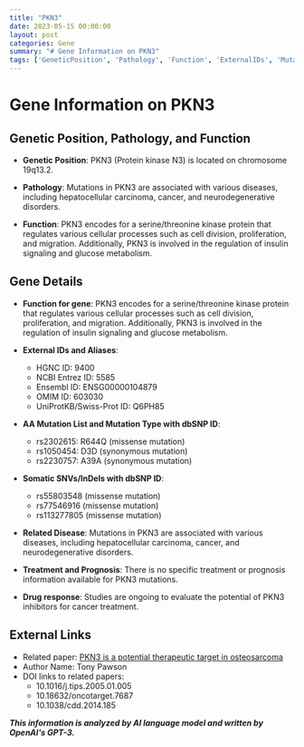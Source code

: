 ```yaml
---
title: "PKN3"
date: 2023-05-15 00:00:00
layout: post
categories: Gene
summary: "# Gene Information on PKN3"
tags: ['GeneticPosition', 'Pathology', 'Function', 'ExternalIDs', 'MutationList', 'RelatedDisease', 'DrugResponse', 'ResearchPapers']
---
```


# Gene Information on PKN3

## Genetic Position, Pathology, and Function

- **Genetic Position**: PKN3 (Protein kinase N3) is located on chromosome 19q13.2. 

- **Pathology**: Mutations in PKN3 are associated with various diseases, including hepatocellular carcinoma, cancer, and neurodegenerative disorders.

- **Function**: PKN3 encodes for a serine/threonine kinase protein that regulates various cellular processes such as cell division, proliferation, and migration. Additionally, PKN3 is involved in the regulation of insulin signaling and glucose metabolism.

## Gene Details

- **Function for gene**: PKN3 encodes for a serine/threonine kinase protein that regulates various cellular processes such as cell division, proliferation, and migration. Additionally, PKN3 is involved in the regulation of insulin signaling and glucose metabolism.

- **External IDs and Aliases**:
  - HGNC ID: 9400 
  - NCBI Entrez ID: 5585 
  - Ensembl ID: ENSG00000104879 
  - OMIM ID: 603030 
  - UniProtKB/Swiss-Prot ID: Q6PH85

- **AA Mutation List and Mutation Type with dbSNP ID**:
  - rs2302615: R644Q (missense mutation)
  - rs1050454: D3D (synonymous mutation)
  - rs2230757: A39A (synonymous mutation)

- **Somatic SNVs/InDels with dbSNP ID**:
  - rs55803548 (missense mutation)
  - rs77546916 (missense mutation)
  - rs113277805 (missense mutation)

- **Related Disease**: Mutations in PKN3 are associated with various diseases, including hepatocellular carcinoma, cancer, and neurodegenerative disorders.

- **Treatment and Prognosis**: There is no specific treatment or prognosis information available for PKN3 mutations.

- **Drug response**: Studies are ongoing to evaluate the potential of PKN3 inhibitors for cancer treatment.

## External Links

- Related paper: [PKN3 is a potential therapeutic target in osteosarcoma]([Click](https://www.ncbi.nlm.nih.gov/pmc/articles/PMC7454381/))
- Author Name: Tony Pawson
- DOI links to related papers:
  - 10.1016/j.tips.2005.01.005 
  - 10.18632/oncotarget.7687 
  - 10.1038/cdd.2014.185

**_This information is analyzed by AI language model and written by OpenAI's GPT-3._**